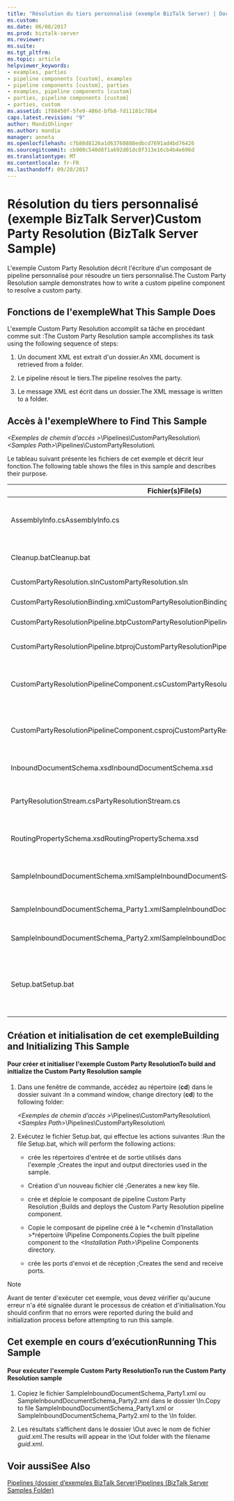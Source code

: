 ```yaml
---
title: "Résolution du tiers personnalisé (exemple BizTalk Server) | Documents Microsoft"
ms.custom: 
ms.date: 06/08/2017
ms.prod: biztalk-server
ms.reviewer: 
ms.suite: 
ms.tgt_pltfrm: 
ms.topic: article
helpviewer_keywords:
- examples, parties
- pipeline components [custom], examples
- pipeline components [custom], parties
- examples, pipeline components [custom]
- parties, pipeline components [custom]
- parties, custom
ms.assetid: 1f88450f-5fe9-486d-bfb8-fd11181c78b4
caps.latest.revision: "9"
author: MandiOhlinger
ms.author: mandia
manager: anneta
ms.openlocfilehash: c7b88d8126a1d63760888edbcd7691ad4bd76426
ms.sourcegitcommit: cb908c540d8f1a692d01dc8f313e16cb4b4e696d
ms.translationtype: MT
ms.contentlocale: fr-FR
ms.lasthandoff: 09/20/2017
---
```

# <a name="custom-party-resolution-biztalk-server-sample"></a><span data-ttu-id="5aa7e-102">Résolution du tiers personnalisé (exemple BizTalk Server)</span><span class="sxs-lookup"><span data-stu-id="5aa7e-102">Custom Party Resolution (BizTalk Server Sample)</span></span>
<span data-ttu-id="5aa7e-103">L'exemple Custom Party Resolution décrit l'écriture d'un composant de pipeline personnalisé pour résoudre un tiers personnalisé.</span><span class="sxs-lookup"><span data-stu-id="5aa7e-103">The Custom Party Resolution sample demonstrates how to write a custom pipeline component to resolve a custom party.</span></span>  
  
## <a name="what-this-sample-does"></a><span data-ttu-id="5aa7e-104">Fonctions de l'exemple</span><span class="sxs-lookup"><span data-stu-id="5aa7e-104">What This Sample Does</span></span>  
 <span data-ttu-id="5aa7e-105">L'exemple Custom Party Resolution accomplit sa tâche en procédant comme suit :</span><span class="sxs-lookup"><span data-stu-id="5aa7e-105">The Custom Party Resolution sample accomplishes its task using the following sequence of steps:</span></span>  
  
1.  <span data-ttu-id="5aa7e-106">Un document XML est extrait d'un dossier.</span><span class="sxs-lookup"><span data-stu-id="5aa7e-106">An XML document is retrieved from a folder.</span></span>  
  
2.  <span data-ttu-id="5aa7e-107">Le pipeline résout le tiers.</span><span class="sxs-lookup"><span data-stu-id="5aa7e-107">The pipeline resolves the party.</span></span>  
  
3.  <span data-ttu-id="5aa7e-108">Le message XML est écrit dans un dossier.</span><span class="sxs-lookup"><span data-stu-id="5aa7e-108">The XML message is written to a folder.</span></span>  
  
## <a name="where-to-find-this-sample"></a><span data-ttu-id="5aa7e-109">Accès à l'exemple</span><span class="sxs-lookup"><span data-stu-id="5aa7e-109">Where to Find This Sample</span></span>  
 <span data-ttu-id="5aa7e-110">*\<Exemples de chemin d’accès >*\Pipelines\CustomPartyResolution\\</span><span class="sxs-lookup"><span data-stu-id="5aa7e-110">*\<Samples Path>*\Pipelines\CustomPartyResolution\\</span></span>  
  
 <span data-ttu-id="5aa7e-111">Le tableau suivant présente les fichiers de cet exemple et décrit leur fonction.</span><span class="sxs-lookup"><span data-stu-id="5aa7e-111">The following table shows the files in this sample and describes their purpose.</span></span>  
  
|<span data-ttu-id="5aa7e-112">Fichier(s)</span><span class="sxs-lookup"><span data-stu-id="5aa7e-112">File(s)</span></span>|<span data-ttu-id="5aa7e-113"> Description</span><span class="sxs-lookup"><span data-stu-id="5aa7e-113">Description</span></span>|  
|---------------|-----------------|  
|<span data-ttu-id="5aa7e-114">AssemblyInfo.cs</span><span class="sxs-lookup"><span data-stu-id="5aa7e-114">AssemblyInfo.cs</span></span>|<span data-ttu-id="5aa7e-115">Fichier source C# d'informations de l'assembly.</span><span class="sxs-lookup"><span data-stu-id="5aa7e-115">Assembly information C# source file.</span></span>|  
|<span data-ttu-id="5aa7e-116">Cleanup.bat</span><span class="sxs-lookup"><span data-stu-id="5aa7e-116">Cleanup.bat</span></span>|<span data-ttu-id="5aa7e-117">Fichier de commandes de nettoyage.</span><span class="sxs-lookup"><span data-stu-id="5aa7e-117">Cleanup batch file.</span></span>|  
|<span data-ttu-id="5aa7e-118">CustomPartyResolution.sln</span><span class="sxs-lookup"><span data-stu-id="5aa7e-118">CustomPartyResolution.sln</span></span>|<span data-ttu-id="5aa7e-119">Fichier de solution.</span><span class="sxs-lookup"><span data-stu-id="5aa7e-119">Solution file.</span></span>|  
|<span data-ttu-id="5aa7e-120">CustomPartyResolutionBinding.xml</span><span class="sxs-lookup"><span data-stu-id="5aa7e-120">CustomPartyResolutionBinding.xml</span></span>|<span data-ttu-id="5aa7e-121">Fichier de liaison.</span><span class="sxs-lookup"><span data-stu-id="5aa7e-121">Binding file.</span></span>|  
|<span data-ttu-id="5aa7e-122">CustomPartyResolutionPipeline.btp</span><span class="sxs-lookup"><span data-stu-id="5aa7e-122">CustomPartyResolutionPipeline.btp</span></span>|<span data-ttu-id="5aa7e-123">Fichier de pipeline.</span><span class="sxs-lookup"><span data-stu-id="5aa7e-123">Pipeline file.</span></span>|  
|<span data-ttu-id="5aa7e-124">CustomPartyResolutionPipeline.btproj</span><span class="sxs-lookup"><span data-stu-id="5aa7e-124">CustomPartyResolutionPipeline.btproj</span></span>|<span data-ttu-id="5aa7e-125">Fichier de projet de pipeline.</span><span class="sxs-lookup"><span data-stu-id="5aa7e-125">Pipeline project file.</span></span>|  
|<span data-ttu-id="5aa7e-126">CustomPartyResolutionPipelineComponent.cs</span><span class="sxs-lookup"><span data-stu-id="5aa7e-126">CustomPartyResolutionPipelineComponent.cs</span></span>|<span data-ttu-id="5aa7e-127">Code source C# du composant de pipeline.</span><span class="sxs-lookup"><span data-stu-id="5aa7e-127">Pipeline component C# source code.</span></span>|  
|<span data-ttu-id="5aa7e-128">CustomPartyResolutionPipelineComponent.csproj</span><span class="sxs-lookup"><span data-stu-id="5aa7e-128">CustomPartyResolutionPipelineComponent.csproj</span></span>|<span data-ttu-id="5aa7e-129">Fichier de projet Visual Studio du composant de pipeline.</span><span class="sxs-lookup"><span data-stu-id="5aa7e-129">Pipeline component Visual Studio project file.</span></span>|  
|<span data-ttu-id="5aa7e-130">InboundDocumentSchema.xsd</span><span class="sxs-lookup"><span data-stu-id="5aa7e-130">InboundDocumentSchema.xsd</span></span>|<span data-ttu-id="5aa7e-131">Schéma de document entrant.</span><span class="sxs-lookup"><span data-stu-id="5aa7e-131">Inbound document schema.</span></span>|  
|<span data-ttu-id="5aa7e-132">PartyResolutionStream.cs</span><span class="sxs-lookup"><span data-stu-id="5aa7e-132">PartyResolutionStream.cs</span></span>|<span data-ttu-id="5aa7e-133">Code source C# du flux de résolution de tiers.</span><span class="sxs-lookup"><span data-stu-id="5aa7e-133">Party resolution stream C# source code.</span></span>|  
|<span data-ttu-id="5aa7e-134">RoutingPropertySchema.xsd</span><span class="sxs-lookup"><span data-stu-id="5aa7e-134">RoutingPropertySchema.xsd</span></span>|<span data-ttu-id="5aa7e-135">Fichier de schéma de propriété de routage.</span><span class="sxs-lookup"><span data-stu-id="5aa7e-135">Routing property schema file.</span></span>|  
|<span data-ttu-id="5aa7e-136">SampleInboundDocumentSchema.xml</span><span class="sxs-lookup"><span data-stu-id="5aa7e-136">SampleInboundDocumentSchema.xml</span></span>|<span data-ttu-id="5aa7e-137">Fichier de schéma de document entrant.</span><span class="sxs-lookup"><span data-stu-id="5aa7e-137">Inbound document schema file.</span></span>|  
|<span data-ttu-id="5aa7e-138">SampleInboundDocumentSchema_Party1.xml</span><span class="sxs-lookup"><span data-stu-id="5aa7e-138">SampleInboundDocumentSchema_Party1.xml</span></span>|<span data-ttu-id="5aa7e-139">Exemple d'instance de données.</span><span class="sxs-lookup"><span data-stu-id="5aa7e-139">Sample data instance.</span></span>|  
|<span data-ttu-id="5aa7e-140">SampleInboundDocumentSchema_Party2.xml</span><span class="sxs-lookup"><span data-stu-id="5aa7e-140">SampleInboundDocumentSchema_Party2.xml</span></span>|<span data-ttu-id="5aa7e-141">Exemple d'instance de données.</span><span class="sxs-lookup"><span data-stu-id="5aa7e-141">Sample data instance.</span></span>|  
|<span data-ttu-id="5aa7e-142">Setup.bat</span><span class="sxs-lookup"><span data-stu-id="5aa7e-142">Setup.bat</span></span>|<span data-ttu-id="5aa7e-143">Fichier de commandes de l'exemple de composant de pipeline de création et de configuration</span><span class="sxs-lookup"><span data-stu-id="5aa7e-143">Build and setup sample pipeline component batch file.</span></span>|  
  
## <a name="building-and-initializing-this-sample"></a><span data-ttu-id="5aa7e-144">Création et initialisation de cet exemple</span><span class="sxs-lookup"><span data-stu-id="5aa7e-144">Building and Initializing This Sample</span></span>  
  
#### <a name="to-build-and-initialize-the-custom-party-resolution-sample"></a><span data-ttu-id="5aa7e-145">Pour créer et initialiser l'exemple Custom Party Resolution</span><span class="sxs-lookup"><span data-stu-id="5aa7e-145">To build and initialize the Custom Party Resolution sample</span></span>  
  
1.  <span data-ttu-id="5aa7e-146">Dans une fenêtre de commande, accédez au répertoire (**cd**) dans le dossier suivant :</span><span class="sxs-lookup"><span data-stu-id="5aa7e-146">In a command window, change directory (**cd**) to the following folder:</span></span>  
  
     <span data-ttu-id="5aa7e-147">*\<Exemples de chemin d’accès >*\Pipelines\CustomPartyResolution\\</span><span class="sxs-lookup"><span data-stu-id="5aa7e-147">*\<Samples Path>*\Pipelines\CustomPartyResolution\\</span></span>  
  
2.  <span data-ttu-id="5aa7e-148">Exécutez le fichier Setup.bat, qui effectue les actions suivantes :</span><span class="sxs-lookup"><span data-stu-id="5aa7e-148">Run the file Setup.bat, which will perform the following actions:</span></span>  
  
    -   <span data-ttu-id="5aa7e-149">crée les répertoires d'entrée et de sortie utilisés dans l'exemple ;</span><span class="sxs-lookup"><span data-stu-id="5aa7e-149">Creates the input and output directories used in the sample.</span></span>  
  
    -   <span data-ttu-id="5aa7e-150">Création d'un nouveau fichier clé ;</span><span class="sxs-lookup"><span data-stu-id="5aa7e-150">Generates a new key file.</span></span>  
  
    -   <span data-ttu-id="5aa7e-151">crée et déploie le composant de pipeline Custom Party Resolution ;</span><span class="sxs-lookup"><span data-stu-id="5aa7e-151">Builds and deploys the Custom Party Resolution pipeline component.</span></span>  
  
    -   <span data-ttu-id="5aa7e-152">Copie le composant de pipeline créé à le  *\<chemin d’Installation >*répertoire \Pipeline Components.</span><span class="sxs-lookup"><span data-stu-id="5aa7e-152">Copies the built pipeline component to the *\<Installation Path>*\Pipeline Components directory.</span></span>  
  
    -   <span data-ttu-id="5aa7e-153">crée les ports d'envoi et de réception ;</span><span class="sxs-lookup"><span data-stu-id="5aa7e-153">Creates the send and receive ports.</span></span>  
  
> [!NOTE]
>  <span data-ttu-id="5aa7e-154">Avant de tenter d'exécuter cet exemple, vous devez vérifier qu'aucune erreur n'a été signalée durant le processus de création et d'initialisation.</span><span class="sxs-lookup"><span data-stu-id="5aa7e-154">You should confirm that no errors were reported during the build and initialization process before attempting to run this sample.</span></span>  
  
## <a name="running-this-sample"></a><span data-ttu-id="5aa7e-155">Cet exemple en cours d’exécution</span><span class="sxs-lookup"><span data-stu-id="5aa7e-155">Running This Sample</span></span>  
  
#### <a name="to-run-the-custom-party-resolution-sample"></a><span data-ttu-id="5aa7e-156">Pour exécuter l'exemple Custom Party Resolution</span><span class="sxs-lookup"><span data-stu-id="5aa7e-156">To run the Custom Party Resolution sample</span></span>  
  
1.  <span data-ttu-id="5aa7e-157">Copiez le fichier SampleInboundDocumentSchema_Party1.xml ou SampleInboundDocumentSchema_Party2.xml dans le dossier \In.</span><span class="sxs-lookup"><span data-stu-id="5aa7e-157">Copy to file SampleInboundDocumentSchema_Party1.xml or SampleInboundDocumentSchema_Party2.xml to the \In folder.</span></span>  
  
2.  <span data-ttu-id="5aa7e-158">Les résultats s’affichent dans le dossier \Out avec le nom de fichier *guid*.xml.</span><span class="sxs-lookup"><span data-stu-id="5aa7e-158">The results will appear in the \Out folder with the filename *guid*.xml.</span></span>  
  
## <a name="see-also"></a><span data-ttu-id="5aa7e-159">Voir aussi</span><span class="sxs-lookup"><span data-stu-id="5aa7e-159">See Also</span></span>  
 [<span data-ttu-id="5aa7e-160">Pipelines (dossier d’exemples BizTalk Server)</span><span class="sxs-lookup"><span data-stu-id="5aa7e-160">Pipelines (BizTalk Server Samples Folder)</span></span>](../core/pipelines-biztalk-server-samples-folder.md)